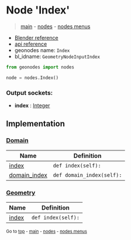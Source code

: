 # Node 'Index'

> [main](../structure.md) - [nodes](nodes.md) - [nodes menus](nodes_menus.md)

- [Blender reference](https://docs.blender.org/manual/en/latest/modeling/geometry_nodes/input/input_index.html)
- [api reference](https://docs.blender.org/api/current/bpy.types.GeometryNodeInputIndex.html)
- geonodes name: `Index`
- bl_idname: `GeometryNodeInputIndex`

```python
from geonodes import nodes

node = nodes.Index()
```

### Output sockets:

- **index** : [Integer](Integer.md)

## Implementation

### [Domain](Domain.md)

| Name | Definition |
|------|------------|
 | [index](Domain.md#index-property) | `def index(self):` |
 | [domain_index](Domain.md#domain_index-property) | `def domain_index(self):` |

### [Geometry](Geometry.md)

| Name | Definition |
|------|------------|
 | [index](Geometry.md#index-property) | `def index(self):` |

<sub>Go to [top](#node-Index) - [main](../structure.md) - [nodes](nodes.md) - [nodes menus](nodes_menus.md)</sub>

